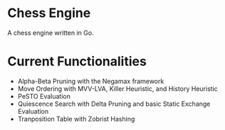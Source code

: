 # Chess Engine

A chess engine written in Go.

# Current Functionalities
- Alpha-Beta Pruning with the Negamax framework
- Move Ordering with MVV-LVA, Killer Heuristic, and History Heuristic
- PeSTO Evaluation
- Quiescence Search with Delta Pruning and basic Static Exchange Evaluation
- Tranposition Table with Zobrist Hashing